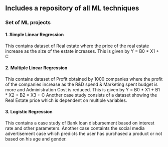 ## Includes a repository of all ML techniques

### Set of ML projects

#### 1. Simple Linear Regression
This contains dataset of Real estate where the price of the real estate increase as the size of the estate increases.
This is given by Y = B0 * X1 + C

#### 2. Multiple Linear Regression
This contains dataset of Profit obtained by 1000 companies where the profit of the companies increase as the R&D spend & Marketing spent budget is more and Administration Cost is reduced.
This is given by Y = B0 * X1 + B1 * X2 + B2 * X3 + C
Another case study consists of a dataset showing the Real Estate price which is dependent on multiple variables.

#### 3. Logistic Regression
This contains a case study of Bank loan disbursement based on interest rate and other parameters.
Another case containts the social media advertisement case which predicts the user has purchased a product or not based on his age and gender.
